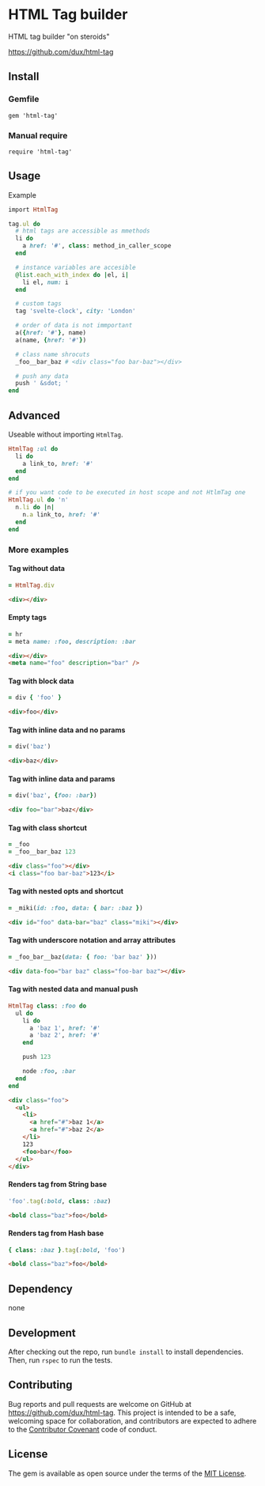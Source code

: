 # HTML Tag builder

HTML tag builder "on steroids"

https://github.com/dux/html-tag

## Install

### Gemfile

`gem 'html-tag'`

### Manual require

`require 'html-tag'`

## Usage

Example

```ruby
import HtmlTag

tag.ul do
  # html tags are accessible as mmethods
  li do
    a href: '#', class: method_in_caller_scope
  end

  # instance variables are accesible
  @list.each_with_index do |el, i|
    li el, num: i
  end

  # custom tags
  tag 'svelte-clock', city: 'London'

  # order of data is not immportant
  a({href: '#'}, name)
  a(name, {href: '#'})

  # class name shrocuts
  _foo__bar_baz # <div class="foo bar-baz"></div>

  # push any data
  push ' &sdot; '
end
```

## Advanced

Useable without importing `HtmlTag`.

```ruby
HtmlTag :ul do
  li do
    a link_to, href: '#'
  end
end

# if you want code to be executed in host scope and not HtlmTag one
HtmlTag.ul do 'n'
  n.li do |n|
    n.a link_to, href: '#'
  end
end
```

### More examples

#### Tag without data
```ruby
= HtmlTag.div
```

```html
<div></div>
```

#### Empty tags
```ruby
= hr
= meta name: :foo, description: :bar
```

```html
<div></div>
<meta name="foo" description="bar" />
```

#### Tag with block data
```ruby
= div { 'foo' }
```

```html
<div>foo</div>
```

#### Tag with inline data and no params
```ruby
= div('baz')
```

```html
<div>baz</div>
```

#### Tag with inline data and params
```ruby
= div('baz', {foo: :bar})
```

```html
<div foo="bar">baz</div>
```

#### Tag with class shortcut
```ruby
= _foo
= _foo__bar_baz 123
```

```html
<div class="foo"></div>
<i class="foo bar-baz">123</i>
```

#### Tag with nested opts and shortcut

```ruby
= _miki(id: :foo, data: { bar: :baz })
```

```html
<div id="foo" data-bar="baz" class="miki"></div>
```

#### Tag with underscore notation and array attributes

```ruby
= _foo_bar__baz(data: { foo: 'bar baz' }))
```

```html
<div data-foo="bar baz" class="foo-bar baz"></div>
```

#### Tag with nested data and manual push

```ruby
HtmlTag class: :foo do
  ul do
    li do
      a 'baz 1', href: '#'
      a 'baz 2', href: '#'
    end

    push 123

    node :foo, :bar
  end
end
```

```html
<div class="foo">
  <ul>
    <li>
      <a href="#">baz 1</a>
      <a href="#">baz 2</a>
    </li>
    123
    <foo>bar</foo>
  </ul>
</div>
```

#### Renders tag from String base

```ruby
'foo'.tag(:bold, class: :baz)
```

```html
<bold class="baz">foo</bold>
```

#### Renders tag from Hash base

```ruby
{ class: :baz }.tag(:bold, 'foo')
```

```html
<bold class="baz">foo</bold>
```

## Dependency

none

## Development

After checking out the repo, run `bundle install` to install dependencies. Then, run `rspec` to run the tests.

## Contributing

Bug reports and pull requests are welcome on GitHub at https://github.com/dux/html-tag.
This project is intended to be a safe, welcoming space for collaboration, and contributors are expected to adhere to the
[Contributor Covenant](http://contributor-covenant.org) code of conduct.

## License

The gem is available as open source under the terms of the [MIT License](https://opensource.org/licenses/MIT).